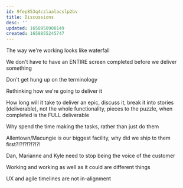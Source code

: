 ```yaml
---
id: 9fep853q4czlaalacslp2bv
title: Discussions
desc: ''
updated: 1658950908149
created: 1658855245747
---
```


The way we're working looks like waterfall

We don't have to have an ENTIRE screen completed before we deliver something

Don't get hung up on the terminology

Rethinking how we're going to deliver it 

How long will it take to deliver an epic, discuss it, break it into stories (deliverable), not the whole functionality, pieces to the puzzle, when completed is the FULL deliverable

Why spend the time making the tasks, rather than just do them

Allentown/Macungie is our biggest facility, why did we ship to them first?!?!?!?!?!?!

Dan, Marianne and Kyle need to stop being the voice of the customer

Working and working as well as it could are different things

UX and agile timelines are not in-alignment 